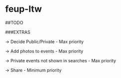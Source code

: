 # feup-ltw

##TODO

###EXTRAS

-> Decide Public/Private  - Max priority

-> Add photos to events - Max priority

-> Private events not shown in searches - Max priority

-> Share - Minimum priority
